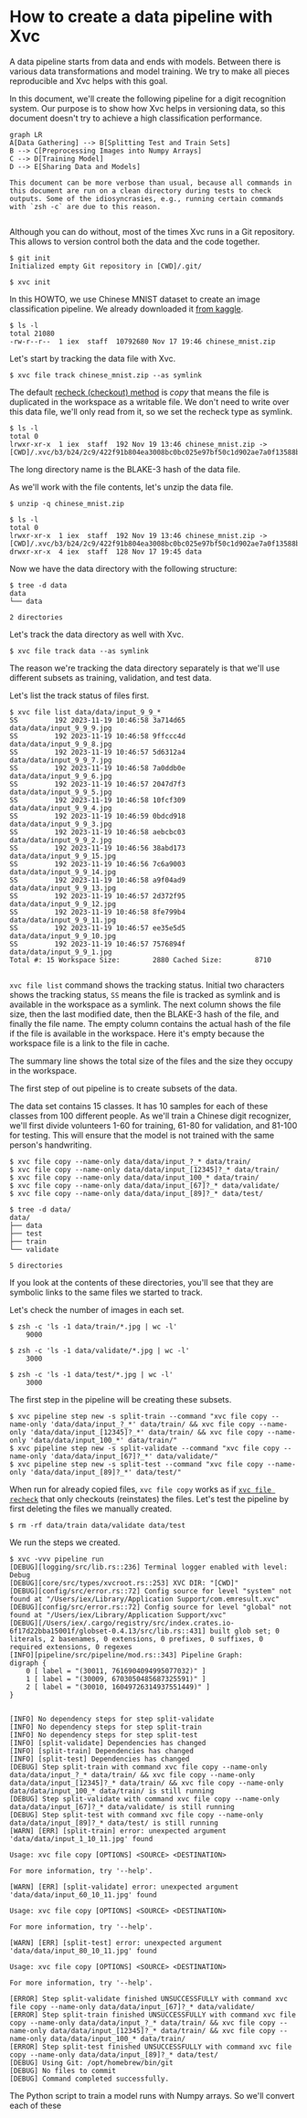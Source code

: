# How to create a data pipeline with Xvc

A data pipeline starts from data and ends with models. Between there is various data transformations and model training. We try to make all pieces reproducible and Xvc helps with this goal. 

In this document, we'll create the following pipeline for a digit recognition system. Our purpose is to show how Xvc helps in versioning data, so this document doesn't try to achieve a high classification performance. 

```mermaid
graph LR
A[Data Gathering] --> B[Splitting Test and Train Sets]
B --> C[Preprocessing Images into Numpy Arrays]
C --> D[Training Model]
D --> E[Sharing Data and Models]
```


```admonish info
This document can be more verbose than usual, because all commands in this document are run on a clean directory during tests to check outputs. Some of the idiosyncrasies, e.g., running certain commands with `zsh -c` are due to this reason.
```
```
```

Although you can do without, most of the times Xvc runs in a Git repository. This allows to version control both the data and the code together. 
```console
$ git init
Initialized empty Git repository in [CWD]/.git/

$ xvc init
```

In this HOWTO, we use Chinese MNIST dataset to create an image classification pipeline. We already downloaded it [from kaggle](https://www.kaggle.com/datasets/gpreda/chinese-mnist/data). 

```console
$ ls -l
total 21080
-rw-r--r--  1 iex  staff  10792680 Nov 17 19:46 chinese_mnist.zip

```
Let's start by tracking the data file with Xvc.

```console
$ xvc file track chinese_mnist.zip --as symlink

```

The default [recheck (checkout) method](/ref/xvc-file-recheck.md) is _copy_ that means the file is
duplicated in the workspace as a writable file. We don't need to write over this
data file, we'll only read from it, so we set the recheck type as symlink.

```console
$ ls -l
total 0
lrwxr-xr-x  1 iex  staff  192 Nov 19 13:46 chinese_mnist.zip -> [CWD]/.xvc/b3/b24/2c9/422f91b804ea3008bc0bc025e97bf50c1d902ae7a0f13588b84f59023d/0.zip

```

The long directory name is the BLAKE-3 hash of the data file.

As we'll work with the file contents, let's unzip the data file.

```console
$ unzip -q chinese_mnist.zip

$ ls -l
total 0
lrwxr-xr-x  1 iex  staff  192 Nov 19 13:46 chinese_mnist.zip -> [CWD]/.xvc/b3/b24/2c9/422f91b804ea3008bc0bc025e97bf50c1d902ae7a0f13588b84f59023d/0.zip
drwxr-xr-x  4 iex  staff  128 Nov 17 19:45 data

```

Now we have the data directory with the following structure:

```console
$ tree -d data
data
└── data

2 directories

```

Let's track the data directory as well with Xvc.

```console
$ xvc file track data --as symlink
```

The reason we're tracking the data directory separately is that we'll use different subsets as training, validation, and test data. 

Let's list the track status of files first. 

```console
$ xvc file list data/data/input_9_9_*
SS         192 2023-11-19 10:46:58 3a714d65          data/data/input_9_9_9.jpg
SS         192 2023-11-19 10:46:58 9ffccc4d          data/data/input_9_9_8.jpg
SS         192 2023-11-19 10:46:57 5d6312a4          data/data/input_9_9_7.jpg
SS         192 2023-11-19 10:46:58 7a0ddb0e          data/data/input_9_9_6.jpg
SS         192 2023-11-19 10:46:57 2047d7f3          data/data/input_9_9_5.jpg
SS         192 2023-11-19 10:46:58 10fcf309          data/data/input_9_9_4.jpg
SS         192 2023-11-19 10:46:59 0bdcd918          data/data/input_9_9_3.jpg
SS         192 2023-11-19 10:46:58 aebcbc03          data/data/input_9_9_2.jpg
SS         192 2023-11-19 10:46:56 38abd173          data/data/input_9_9_15.jpg
SS         192 2023-11-19 10:46:56 7c6a9003          data/data/input_9_9_14.jpg
SS         192 2023-11-19 10:46:58 a9f04ad9          data/data/input_9_9_13.jpg
SS         192 2023-11-19 10:46:57 2d372f95          data/data/input_9_9_12.jpg
SS         192 2023-11-19 10:46:58 8fe799b4          data/data/input_9_9_11.jpg
SS         192 2023-11-19 10:46:57 ee35e5d5          data/data/input_9_9_10.jpg
SS         192 2023-11-19 10:46:57 7576894f          data/data/input_9_9_1.jpg
Total #: 15 Workspace Size:        2880 Cached Size:        8710


```

`xvc file list` command shows the tracking status. Initial two characters shows
the tracking status, `SS` means the file is tracked as symlink and is available
in the workspace as a symlink. The next column shows the file size, then the
last modified date, then the BLAKE-3 hash of the file, and finally the file
name. The empty column contains the actual hash of the file if the file is
available in the workspace. Here it's empty because the workspace file is a
link to the file in cache.

The summary line shows the total size of the files and the size they occupy in
the workspace.

The first step of out pipeline is to create subsets of the data. 

The data set contains 15 classes. It has 10 samples for each of these classes
from 100 different people. As we'll train a Chinese digit recognizer, we'll
first divide volunteers 1-60 for training, 61-80 for validation, and 81-100 for
testing. This will ensure that the model is not trained with the same person's
handwriting.


```console
$ xvc file copy --name-only data/data/input_?_* data/train/
$ xvc file copy --name-only data/data/input_[12345]?_* data/train/
$ xvc file copy --name-only data/data/input_100_* data/train/
$ xvc file copy --name-only data/data/input_[67]?_* data/validate/
$ xvc file copy --name-only data/data/input_[89]?_* data/test/

$ tree -d data/
data/
├── data
├── test
├── train
└── validate

5 directories

```

If you look at the contents of these directories, you'll see that they are
symbolic links to the same files we started to track. 

Let's check the number of images in each set. 

```console
$ zsh -c 'ls -1 data/train/*.jpg | wc -l'
    9000

$ zsh -c 'ls -1 data/validate/*.jpg | wc -l'
    3000

$ zsh -c 'ls -1 data/test/*.jpg | wc -l'
    3000

```

The first step in the pipeline will be creating these subsets. 

```console
$ xvc pipeline step new -s split-train --command "xvc file copy --name-only 'data/data/input_?_*' data/train/ && xvc file copy --name-only 'data/data/input_[12345]?_*' data/train/ && xvc file copy --name-only 'data/data/input_100_*' data/train/"
$ xvc pipeline step new -s split-validate --command "xvc file copy --name-only 'data/data/input_[67]?_*' data/validate/"
$ xvc pipeline step new -s split-test --command "xvc file copy --name-only 'data/data/input_[89]?_*' data/test/"
```

When run for already copied files, `xvc file copy` works as if [`xvc file
recheck`](/ref/xvc-file-recheck.md) that only checkouts (reinstates) the files.
Let's test the pipeline by first deleting the files we manually created.
```console
$ rm -rf data/train data/validate data/test
```

We run the steps we created.

```console
$ xvc -vvv pipeline run 
[DEBUG][logging/src/lib.rs::236] Terminal logger enabled with level: Debug
[DEBUG][core/src/types/xvcroot.rs::253] XVC DIR: "[CWD]"
[DEBUG][config/src/error.rs::72] Config source for level "system" not found at "/Users/iex/Library/Application Support/com.emresult.xvc"
[DEBUG][config/src/error.rs::72] Config source for level "global" not found at "/Users/iex/Library/Application Support/xvc"
[DEBUG][/Users/iex/.cargo/registry/src/index.crates.io-6f17d22bba15001f/globset-0.4.13/src/lib.rs::431] built glob set; 0 literals, 2 basenames, 0 extensions, 0 prefixes, 0 suffixes, 0 required extensions, 0 regexes
[INFO][pipeline/src/pipeline/mod.rs::343] Pipeline Graph:
digraph {
    0 [ label = "(30011, 7616904094995077032)" ]
    1 [ label = "(30009, 6703050485687325591)" ]
    2 [ label = "(30010, 16049726314937551449)" ]
}


[INFO] No dependency steps for step split-validate
[INFO] No dependency steps for step split-train
[INFO] No dependency steps for step split-test
[INFO] [split-validate] Dependencies has changed
[INFO] [split-train] Dependencies has changed
[INFO] [split-test] Dependencies has changed
[DEBUG] Step split-train with command xvc file copy --name-only data/data/input_?_* data/train/ && xvc file copy --name-only data/data/input_[12345]?_* data/train/ && xvc file copy --name-only data/data/input_100_* data/train/ is still running
[DEBUG] Step split-validate with command xvc file copy --name-only data/data/input_[67]?_* data/validate/ is still running
[DEBUG] Step split-test with command xvc file copy --name-only data/data/input_[89]?_* data/test/ is still running
[WARN] [ERR] [split-train] error: unexpected argument 'data/data/input_1_10_11.jpg' found

Usage: xvc file copy [OPTIONS] <SOURCE> <DESTINATION>

For more information, try '--help'.
 
[WARN] [ERR] [split-validate] error: unexpected argument 'data/data/input_60_10_11.jpg' found

Usage: xvc file copy [OPTIONS] <SOURCE> <DESTINATION>

For more information, try '--help'.
 
[WARN] [ERR] [split-test] error: unexpected argument 'data/data/input_80_10_11.jpg' found

Usage: xvc file copy [OPTIONS] <SOURCE> <DESTINATION>

For more information, try '--help'.
 
[ERROR] Step split-validate finished UNSUCCESSFULLY with command xvc file copy --name-only data/data/input_[67]?_* data/validate/
[ERROR] Step split-train finished UNSUCCESSFULLY with command xvc file copy --name-only data/data/input_?_* data/train/ && xvc file copy --name-only data/data/input_[12345]?_* data/train/ && xvc file copy --name-only data/data/input_100_* data/train/
[ERROR] Step split-test finished UNSUCCESSFULLY with command xvc file copy --name-only data/data/input_[89]?_* data/test/
[DEBUG] Using Git: /opt/homebrew/bin/git
[DEBUG] No files to commit
[DEBUG] Command completed successfully.

```

The Python script to train a model runs with Numpy arrays. So we'll convert each of these 
